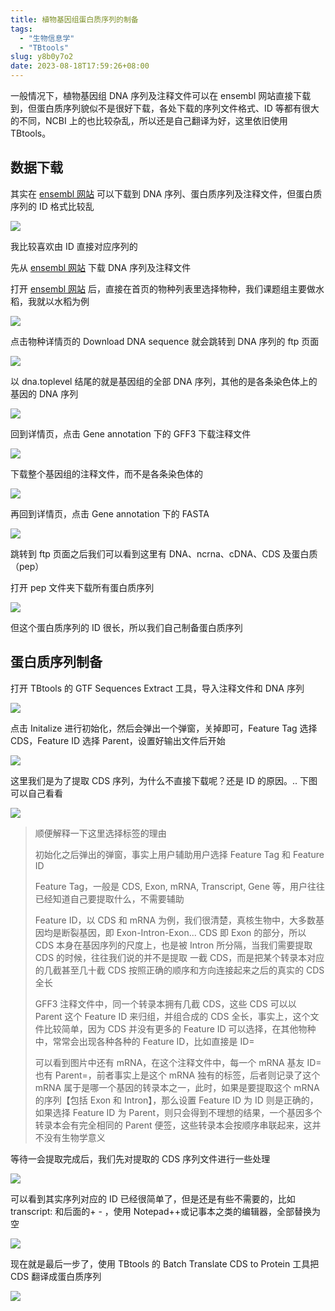 ```yaml
---
title: 植物基因组蛋白质序列的制备
tags:
  - "生物信息学"
  - "TBtools"
slug: y8b0y7o2
date: 2023-08-18T17:59:26+08:00
---
```


一般情况下，植物基因组 DNA 序列及注释文件可以在 ensembl 网站直接下载到，但蛋白质序列貌似不是很好下载，各处下载的序列文件格式、ID 等都有很大的不同，NCBI 上的也比较杂乱，所以还是自己翻译为好，这里依旧使用 TBtools。

<!--more-->

## 数据下载

其实在 [ensembl 网站](http://plants.ensembl.org/index.html) 可以下载到 DNA 序列、蛋白质序列及注释文件，但蛋白质序列的 ID 格式比较乱

![](https://jihulab.com/UncleCAT4/static/-/raw/main/blog/20230818180420.png)

我比较喜欢由 ID 直接对应序列的

先从 [ensembl 网站](http://plants.ensembl.org/index.html) 下载 DNA 序列及注释文件

打开 [ensembl 网站](http://plants.ensembl.org/index.html) 后，直接在首页的物种列表里选择物种，我们课题组主要做水稻，我就以水稻为例

![](https://jihulab.com/UncleCAT4/static/-/raw/main/blog/20230818180627.png)

点击物种详情页的 Download DNA sequence 就会跳转到 DNA 序列的 ftp 页面

![](https://jihulab.com/UncleCAT4/static/-/raw/main/blog/20230818180720.png)

以 dna.toplevel 结尾的就是基因组的全部 DNA 序列，其他的是各条染色体上的基因的 DNA 序列

![](https://jihulab.com/UncleCAT4/static/-/raw/main/blog/20230818180841.png)

回到详情页，点击 Gene annotation 下的 GFF3 下载注释文件

![](https://jihulab.com/UncleCAT4/static/-/raw/main/blog/20230818180841.png)

下载整个基因组的注释文件，而不是各条染色体的

![](https://jihulab.com/UncleCAT4/static/-/raw/main/blog/20230818181037.png)

再回到详情页，点击 Gene annotation 下的 FASTA

![](https://jihulab.com/UncleCAT4/static/-/raw/main/blog/20230818181222.png)

跳转到 ftp 页面之后我们可以看到这里有 DNA、ncrna、cDNA、CDS 及蛋白质（pep）

打开 pep 文件夹下载所有蛋白质序列

![](https://jihulab.com/UncleCAT4/static/-/raw/main/blog/20230818181505.png)

但这个蛋白质序列的 ID 很长，所以我们自己制备蛋白质序列

## 蛋白质序列制备

打开 TBtools 的 GTF Sequences Extract 工具，导入注释文件和 DNA 序列

![](https://jihulab.com/UncleCAT4/static/-/raw/main/blog/20230818181657.png)

点击 Initalize 进行初始化，然后会弹出一个弹窗，关掉即可，Feature Tag 选择 CDS，Feature ID 选择 Parent，设置好输出文件后开始

![](https://jihulab.com/UncleCAT4/static/-/raw/main/blog/20230818181941.png)

这里我们是为了提取 CDS 序列，为什么不直接下载呢？还是 ID 的原因。.. 下图可以自己看看

![](https://jihulab.com/UncleCAT4/static/-/raw/main/blog/20230818182205.png)

>顺便解释一下这里选择标签的理由
>
>初始化之后弹出的弹窗，事实上用户辅助用户选择 Feature Tag 和 Feature ID
>
>Feature Tag，一般是 CDS, Exon, mRNA, Transcript, Gene 等，用户往往已经知道自己要提取什么，不需要辅助
>
>Feature ID，以 CDS 和 mRNA 为例，我们很清楚，真核生物中，大多数基因均是断裂基因，即 Exon-Intron-Exon... CDS 即 Exon 的部分，所以 CDS 本身在基因序列的尺度上，也是被 Intron 所分隔，当我们需要提取 CDS 的时候，往往我们说的并不是提取 一截 CDS，而是把某个转录本对应的几截甚至几十截 CDS 按照正确的顺序和方向连接起来之后的真实的 CDS 全长
>
>GFF3 注释文件中，同一个转录本拥有几截 CDS，这些 CDS 可以以 Parent 这个 Feature ID 来归组，并组合成的 CDS 全长，事实上，这个文件比较简单，因为 CDS 并没有更多的 Feature ID 可以选择，在其他物种中，常常会出现各种各种的 Feature ID，比如直接是 ID=
>
>可以看到图片中还有 mRNA，在这个注释文件中，每一个 mRNA 基友 ID= 也有 Parent=，前者事实上是这个 mRNA 独有的标签，后者则记录了这个 mRNA 属于是哪一个基因的转录本之一，此时，如果是要提取这个 mRNA 的序列【包括 Exon 和 Intron】，那么设置 Feature ID 为 ID 则是正确的，如果选择 Feature ID 为 Parent，则只会得到不理想的结果，一个基因多个转录本会有完全相同的 Parent 便签，这些转录本会按顺序串联起来，这并不没有生物学意义

等待一会提取完成后，我们先对提取的 CDS 序列文件进行一些处理

![](https://jihulab.com/UncleCAT4/static/-/raw/main/blog/20230818182650.png)

可以看到其实序列对应的 ID 已经很简单了，但是还是有些不需要的，比如 transcript: 和后面的+ - ，使用 Notepad++或记事本之类的编辑器，全部替换为空

![](https://jihulab.com/UncleCAT4/static/-/raw/main/blog/20230818182727.png)

现在就是最后一步了，使用 TBtools 的 Batch Translate CDS to Protein 工具把 CDS 翻译成蛋白质序列

![](https://jihulab.com/UncleCAT4/static/-/raw/main/blog/20230818182831.png)